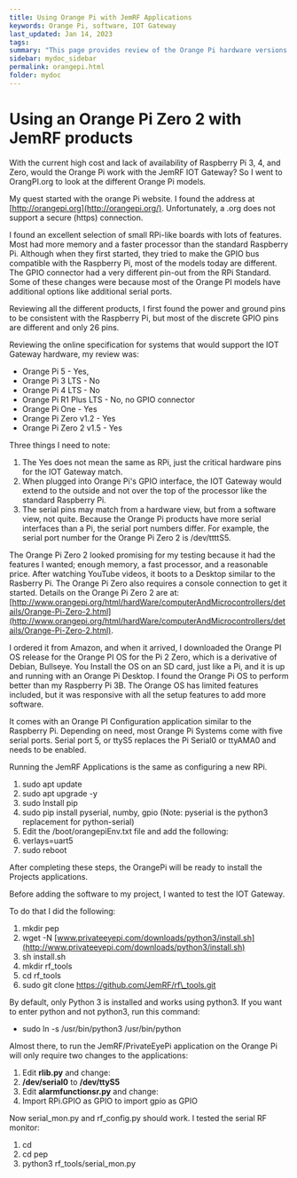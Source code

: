 ```yaml
---
title: Using Orange Pi with JemRF Applications
keywords: Orange Pi, software, IOT Gateway
last_updated: Jan 14, 2023
tags:
summary: "This page provides review of the Orange Pi hardware versions with JemRF IOT Gateway."
sidebar: mydoc_sidebar
permalink: orangepi.html
folder: mydoc
---
```

#
# Using an Orange Pi Zero 2 with JemRF products

With the current high cost and lack of availability of Raspberry Pi 3, 4, and Zero, would the Orange Pi work with the JemRF IOT Gateway? So I went to OrangPI.org to look at the different Orange Pi models.

My quest started with the orange Pi website. I found the address at [http://orangepi.org](http://orangepi.org/). Unfortunately, a .org does not support a secure (https) connection.

I found an excellent selection of small RPi-like boards with lots of features. Most had more memory and a faster processor than the standard Raspberry Pi. Although when they first started, they tried to make the GPIO bus compatible with the Raspberry Pi, most of the models today are different. The GPIO connector had a very different pin-out from the RPi Standard. Some of these changes were because most of the Orange PI models have additional options like additional serial ports.

Reviewing all the different products, I first found the power and ground pins to be consistent with the Raspberry Pi, but most of the discrete GPIO pins are different and only 26 pins.

Reviewing the online specification for systems that would support the IOT Gateway hardware, my review was:

- Orange Pi 5 - Yes,
- Orange Pi 3 LTS - No
- Orange Pi 4 LTS - No
- Orange Pi R1 Plus LTS - No, no GPIO connector
- Orange Pi One - Yes
- Orange Pi Zero v1.2 - Yes
- Orange Pi Zero 2 v1.5 - Yes

Three things I need to note:

1. The Yes does not mean the same as RPi, just the critical hardware pins for the IOT Gateway match.
2. When plugged into Orange Pi's GPIO interface, the IOT Gateway would extend to the outside and not over the top of the processor like the standard Raspberry Pi.
3. The serial pins may match from a hardware view, but from a software view, not quite. Because the Orange Pi products have more serial interfaces than a Pi, the serial port numbers differ. For example, the serial port number for the Orange Pi Zero 2 is /dev/ttttS5.

The Orange Pi Zero 2 looked promising for my testing because it had the features I wanted; enough memory, a fast processor, and a reasonable price. After watching YouTube videos, it boots to a Desktop similar to the Rasberry Pi. The Orange Pi Zero also requires a console connection to get it started. Details on the Orange Pi Zero 2 are at: [http://www.orangepi.org/html/hardWare/computerAndMicrocontrollers/details/Orange-Pi-Zero-2.html](http://www.orangepi.org/html/hardWare/computerAndMicrocontrollers/details/Orange-Pi-Zero-2.html).

I ordered it from Amazon, and when it arrived, I downloaded the Orange PI OS release for the Orange PI OS for the Pi 2 Zero, which is a derivative of Debian, Bullseye. You Install the OS on an SD card, just like a Pi, and it is up and running with an Orange Pi Desktop. I found the Orange Pi OS to perform better than my Raspberry Pi 3B. The Orange OS has limited features included, but it was responsive with all the setup features to add more software.

It comes with an Orange PI Configuration application similar to the Raspberry Pi. Depending on need, most Orange Pi Systems come with five serial ports. Serial port 5, or ttyS5 replaces the Pi Serial0 or ttyAMA0 and needs to be enabled.

Running the JemRF Applications is the same as configuring a new RPi.

1. sudo apt update
2. sudo apt upgrade -y
3. sudo Install pip
4. sudo pip install pyserial, numby, gpio (Note: pyserial is the python3 replacement for python-serial)
5. Edit the /boot/orangepiEnv.txt file and add the following:
6. verlays=uart5
7. sudo reboot

After completing these steps, the OrangePi will be ready to install the Projects applications.

Before adding the software to my project, I wanted to test the IOT Gateway.

To do that I did the following:

1. mkdir pep
2. wget -N [www.privateeyepi.com/downloads/python3/install.sh](http://www.privateeyepi.com/downloads/python3/install.sh)
3. sh install.sh
4. mkdir rf\_tools
5. cd rf\_tools
6. sudo git clone https://github.com/JemRF/rf\_tools.git

By default, only Python 3 is installed and works using python3. If you want to enter python and not python3, run this command:

- sudo ln -s /usr/bin/python3 /usr/bin/python

Almost there, to run the JemRF/PrivateEyePi application on the Orange Pi will only require two changes to the applications:

1. Edit **rlib.py** and change:
2. **/dev/serial0** to **/dev/ttyS5**
3. Edit **alarmfunctionsr.py** and change:
4. Import RPi.GPIO as GPIO to import gpio as GPIO

Now serial\_mon.py and rf\_config.py should work. I tested the serial RF monitor:

1. cd
2. cd pep
3. python3 rf\_tools/serial\_mon.py